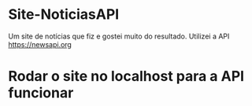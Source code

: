 # Site-NoticiasAPI
Um site de notícias que fiz e gostei muito do resultado. Utilizei a API https://newsapi.org

# Rodar o site no localhost para a API funcionar
